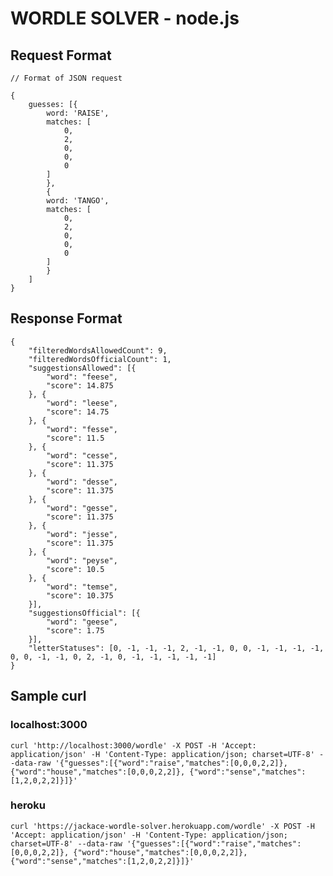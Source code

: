 # WORDLE SOLVER - node.js

## Request Format

    // Format of JSON request

    {
        guesses: [{
            word: 'RAISE',
            matches: [
                0,
                2,
                0,
                0,
                0
            ]
            },
            {
            word: 'TANGO',
            matches: [
                0,
                2,
                0,
                0,
                0
            ]
            }
        ]
    }

## Response Format

    {
        "filteredWordsAllowedCount": 9,
        "filteredWordsOfficialCount": 1,
        "suggestionsAllowed": [{
            "word": "feese",
            "score": 14.875
        }, {
            "word": "leese",
            "score": 14.75
        }, {
            "word": "fesse",
            "score": 11.5
        }, {
            "word": "cesse",
            "score": 11.375
        }, {
            "word": "desse",
            "score": 11.375
        }, {
            "word": "gesse",
            "score": 11.375
        }, {
            "word": "jesse",
            "score": 11.375
        }, {
            "word": "peyse",
            "score": 10.5
        }, {
            "word": "temse",
            "score": 10.375
        }],
        "suggestionsOfficial": [{
            "word": "geese",
            "score": 1.75
        }],
        "letterStatuses": [0, -1, -1, -1, 2, -1, -1, 0, 0, -1, -1, -1, -1, 0, 0, -1, -1, 0, 2, -1, 0, -1, -1, -1, -1, -1]
    }

## Sample curl

### localhost:3000

    curl 'http://localhost:3000/wordle' -X POST -H 'Accept: application/json' -H 'Content-Type: application/json; charset=UTF-8' --data-raw '{"guesses":[{"word":"raise","matches":[0,0,0,2,2]}, {"word":"house","matches":[0,0,0,2,2]}, {"word":"sense","matches":[1,2,0,2,2]}]}'

### heroku

    curl 'https://jackace-wordle-solver.herokuapp.com/wordle' -X POST -H 'Accept: application/json' -H 'Content-Type: application/json; charset=UTF-8' --data-raw '{"guesses":[{"word":"raise","matches":[0,0,0,2,2]}, {"word":"house","matches":[0,0,0,2,2]}, {"word":"sense","matches":[1,2,0,2,2]}]}'
